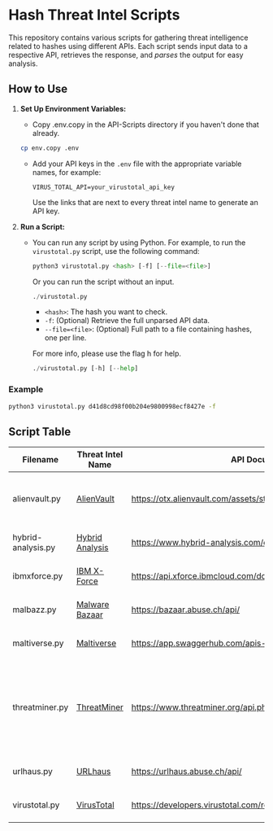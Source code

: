 # Hash Threat Intel Scripts

This repository contains various scripts for gathering threat intelligence related to hashes using different APIs. Each script sends input data to a respective API, retrieves the response, and _parses_ the output for easy analysis.

## How to Use

1. **Set Up Environment Variables:**
   - Copy .env.copy in the API-Scripts directory if you haven't done that already.
    ```bash
    cp env.copy .env
    ```

   - Add your API keys in the `.env` file with the appropriate variable names, for example:
     ```
     VIRUS_TOTAL_API=your_virustotal_api_key
     ```
     Use the links that are next to every threat intel name to generate an API key.

2. **Run a Script:**
   - You can run any script by using Python. For example, to run the `virustotal.py` script, use the following command:
     ```python
     python3 virustotal.py <hash> [-f] [--file=<file>]
     ```
     Or you can run the script without an input.
     ```python
     ./virustotal.py
     ```

     - `<hash>`: The hash you want to check.
     - `-f`: (Optional) Retrieve the full unparsed API data.
     - `--file=<file>`: (Optional) Full path to a file containing hashes, one per line.

     For more info, please use the flag h for help.
     ```python
     ./virustotal.py [-h] [--help]
     ```

### Example

```bash
python3 virustotal.py d41d8cd98f00b204e9800998ecf8427e -f
```

## Script Table

| Filename            | Threat Intel Name                           | API Documentation                                                                 | Flags                              | Status             | Notes                                                                                     |
|---------------------|---------------------------------------------|-----------------------------------------------------------------------------------|------------------------------------|--------------------|-------------------------------------------------------------------------------------------|
| alienvault.py       | [AlienVault](https://otx.alienvault.com/)   | https://otx.alienvault.com/assets/static/external_api.html#api_v1_search           | -h, -f, -g, -s, -a, --file=<file> | Ready              |                                                                                           |
| hybrid-analysis.py  | [Hybrid Analysis](https://www.hybrid-analysis.com/) | https://www.hybrid-analysis.com/docs/api/v2                                        | -h, -f, --file=<file>               | Under Construction              |                                                                                           |
| ibmxforce.py        | [IBM X-Force](https://exchange.xforce.ibmcloud.com/) | https://api.xforce.ibmcloud.com/doc/                                              | -h, -f, --file=<file>               |  Ready |                                                                                           |
| malbazz.py          | [Malware Bazaar](https://bazaar.abuse.ch/)           | https://bazaar.abuse.ch/api/                                                         | -h, -f, --file=<file>               | Ready              |                                                                                           |
| maltiverse.py       | [Maltiverse](https://www.maltiverse.com/)   | https://app.swaggerhub.com/apis-docs/maltiverse/api/1.1.2                          | -h, -f, --file=<file>               | Ready              |                                                                                           |
| threatminer.py      | [ThreatMiner](https://www.threatminer.org/) | https://www.threatminer.org/api.php                                                | -h, -f, -w, -d, -u, -r, -s, -t, -a, --file=<file> | Under Construction              |                                                                                           |
| urlhaus.py          | [URLhaus](https://urlhaus.abuse.ch/)        | https://urlhaus.abuse.ch/api/                                                      | -h, -f, --file=<file>               | Ready              |                                                                                           |
| virustotal.py       | [VirusTotal](https://www.virustotal.com/)   | https://developers.virustotal.com/reference                                        | -h, -f, --file=<file>               | Ready              |                                                                                           |
